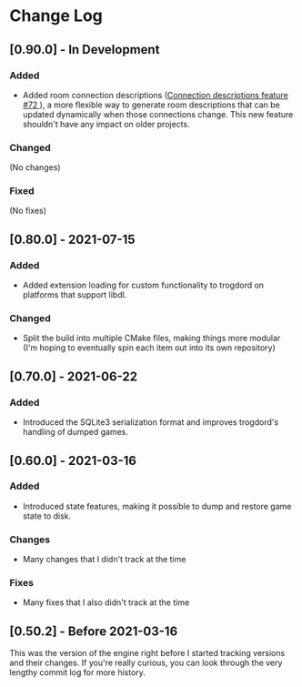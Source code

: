 
# Change Log

## [0.90.0] - In Development

### Added

- Added room connection descriptions ([Connection descriptions feature #72 ](https://github.com/crankycyclops/trogdor-pp/pull/72)), a more flexible way to generate room descriptions that can be updated dynamically when those connections change. This new feature shouldn't have any impact on older projects.

### Changed

(No changes)

### Fixed

(No fixes)

## [0.80.0] - 2021-07-15

### Added

- Added extension loading for custom functionality to trogdord on platforms that support libdl.

### Changed

- Split the build into multiple CMake files, making things more modular (I'm hoping to eventually spin each item out into its own repository)

## [0.70.0] - 2021-06-22

### Added

- Introduced the SQLite3 serialization format and improves trogdord's handling of dumped games.

## [0.60.0] - 2021-03-16

### Added

- Introduced state features, making it possible to dump and restore game state to disk.

### Changes

- Many changes that I didn't track at the time

### Fixes

- Many fixes that I also didn't track at the time

## [0.50.2] - Before 2021-03-16

This was the version of the engine right before I started tracking versions and their changes. If you're really curious, you can look through the very lengthy commit log for more history.